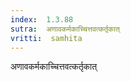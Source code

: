 ```yaml
---
index:  1.3.88
sutra:  अणावकर्मकाच्चित्तवत्कर्तृकात्
vritti:  samhita 
---
```


अणावकर्मकाच्चित्तवत्कर्तृकात्

